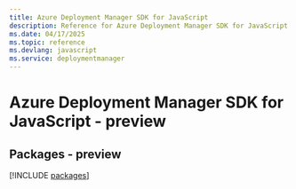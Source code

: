 ```yaml
---
title: Azure Deployment Manager SDK for JavaScript
description: Reference for Azure Deployment Manager SDK for JavaScript
ms.date: 04/17/2025
ms.topic: reference
ms.devlang: javascript
ms.service: deploymentmanager
---
```

# Azure Deployment Manager SDK for JavaScript - preview
## Packages - preview
[!INCLUDE [packages](deployment-manager-index.md)]